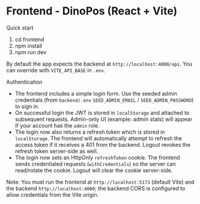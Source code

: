 # Frontend - DinoPos (React + Vite)

Quick start

1. cd frontend
2. npm install
3. npm run dev

By default the app expects the backend at `http://localhost:4000/api`. You can override with `VITE_API_BASE` in `.env`.

Authentication

- The frontend includes a simple login form. Use the seeded admin credentials (from `backend/.env` `SEED_ADMIN_EMAIL` / `SEED_ADMIN_PASSWORD`) to sign in.
- On successful login the JWT is stored in `localStorage` and attached to subsequent requests. Admin-only UI (example: admin stats) will appear if your account has the `admin` role.
 - The login now also returns a refresh token which is stored in `localStorage`. The frontend will automatically attempt to refresh the access token if it receives a 401 from the backend. Logout revokes the refresh token server-side as well.
 - The login now sets an HttpOnly `refreshToken` cookie. The frontend sends credentialed requests (`withCredentials`) so the server can read/rotate the cookie. Logout will clear the cookie server-side.

Note: You must run the frontend at `http://localhost:5173` (default Vite) and the backend `http://localhost:4000`; the backend CORS is configured to allow credentials from the Vite origin.
